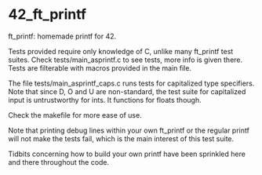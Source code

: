 # 42_ft_printf

ft_printf: homemade printf for 42.

Tests provided require only knowledge of C, unlike many ft_printf test suites.
Check tests/main_asprintf.c to see tests, more info is given there.
Tests are filterable with macros provided in the main file.

The file tests/main_asprintf_caps.c runs tests for capitalized type specifiers.
Note that since D, O and U are non-standard, the test suite for capitalized
input is untrustworthy for ints. It functions for floats though.

Check the makefile for more ease of use.

Note that printing debug lines within your own ft_printf or the regular
printf will not make the tests fail, which is the main interest of this test
suite.

Tidbits concerning how to build your own printf have been sprinkled here and
there throughout the code.
